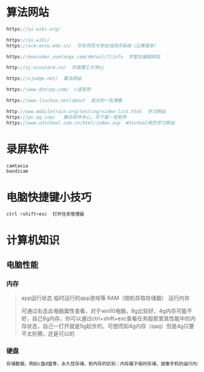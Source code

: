 # 算法网站

```c++
https://oi-wiki.org/

https://oi.wiki/
https://acm.ecnu.edu.cn/  华东师范大学在线测评系统（比赛很多）

https://moocoder.xuetangx.com/detail/7/info  学堂在编程网站

http://oj.ecustacm.cn/  华南理工大学oj

https://vjudge.net/  算法网站

https://www.dotcpp.com/  c语言网

https://www.liuchuo.net/about  浙大的一名博客

http://www.mobiletrain.org/testing/video-list.html  学习网站
https://pc.qq.com/   腾讯软件中心，可下载一些软件
https://www.w3school.com.cn/html/index.asp  W3school网页学习网站
```



# 录屏软件

```c++
camtasia
bandicam
```

# 电脑快捷键小技巧

```c++
ctrl +shift+esc  打开任务管理器
```

# 计算机知识

## 电脑性能

### 内存

> app运行状态 临时运行的app游戏等   RAM（随机存取存储器） 运行内存
>
> 可通过右击此电脑属性查看，对于win10电脑，8g比较好，4g内存可能不好，自己8g内存，你可以通过ctrl+shift+esc查看任务股那里其性能中的内存状态，自己一打开就是5g起步的，可想而知4g内存（qaq）但是4g只要不太折腾，还是可以的

### 硬盘

```c++
存储数据，例如c盘d盘等，永久性存储，和内存的区别：内存属于临时存储，就像手机的运行内存。
```

